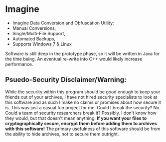 # Imagine
* Imagine Data Conversion and Obfuscation Utility: 
* Manual Conversions, 
* Single/Multi-File Support, 
* Automated Backups, 
* Supports Windows 7 & Linux
  
Software is still deep in the prototype phase, so it will be written in Java for the time being. An eventual re-write into C++ would likely increase performance.

## Psuedo-Security Disclaimer/Warning:
While the security within this program should be good enough to keep your friends out of your archives, I have not hired security specialists to look at this software and as such I make no claims or promises about how secure it is. This was just a casual fun project for me. Could I break the security? No. Could a team of security researchers break it? Possibly. I don't know how they would, but that doesn't mean anything. **If you want your files to cryptographically secure, encrypt them before adding them to archives with this software!** The primary usefulness of this software should be from the ability to hide archives, not to secure them outright.